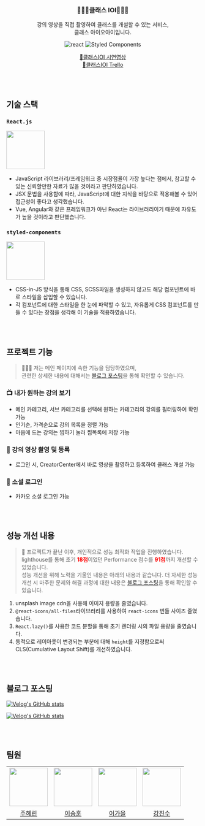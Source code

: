 <br>

<div align="center">

<h3>👩🏻‍🏫클래스 IOI👩🏻‍🏫</h3>

<p align="center">강의 영상을 직접 촬영하여 클래스를 개설할 수 있는 서비스, <br /> 클래스 아이오아이입니다.

![react](https://img.shields.io/badge/React-20232A?style=flat-square&logo=react&logoColor=61DAFB)
![Styled Components](https://img.shields.io/badge/styled--components-DB7093?style=flat-square&logo=styled-components&logoColor=white)

[🎥클래스IOI 시연영상](https://youtu.be/ggKWn5Ho6kc) <br />
[📆클래스IOI Trello](https://trello.com/b/hqsVl1bu/ioi)

</div>

<br><br>

## 기술 스택

### `React.js`

<img src="https://user-images.githubusercontent.com/93499154/208901555-8b899340-9db1-465f-980b-24156cf4ba58.png" width="100">

- JavaScript 라이브러리/프레임워크 중 시장점율이 가장 높다는 점에서, 참고할 수 있는 신뢰할만한 자료가 많을 것이라고 판단하였습니다.
- JSX 문법을 사용함에 따라, JavaScript에 대한 지식을 바탕으로 적용해볼 수 있어 접근성이 좋다고 생각했습니다.
- Vue, Angular와 같은 프레임워크가 아닌 React는 라이브러리이기 때문에 자유도가 높을 것이라고 판단했습니다.

### `styled-components`

<img src="https://user-images.githubusercontent.com/93499154/208901425-d5ce739f-f867-4cd9-8090-048b2575096f.png" width="100">

- CSS-in-JS 방식을 통해 CSS, SCSS파일을 생성하지 않고도 해당 컴포넌트에 바로 스타일을 삽입할 수 있습니다.
- 각 컴포넌트에 대한 스타일을 한 눈에 파악할 수 있고, 자유롭게 CSS 컴포넌트를 만들 수 있다는 장점을 생각해 이 기술을 적용하였습니다.

<br><br>

## 프로젝트 기능

> 🙋🏻‍♀️ 저는 메인 페이지에 속한 기능을 담당하였으며, <br /> 관련한 상세한 내용에 대해서는 <a href="https://velog.io/@hye_rin/%ED%81%B4%EB%9E%98%EC%8A%A4IOI-%ED%94%84%EB%A1%9C%EC%A0%9D%ED%8A%B8-%ED%9A%8C%EA%B3%A0%EB%A1%9D">블로그 포스팅</a>을 통해 확인할 수 있습니다.

### 📺 내가 원하는 강의 보기

- 메인 카테고리, 서브 카테고리를 선택해 원하는 카테고리의 강의를 필터링하여 확인 가능
- 인기순, 가격순으로 강의 목록을 정렬 가능
- 마음에 드는 강의는 찜하기 눌러 찜목록에 저장 가능

### 🎥 강의 영상 촬영 및 등록

- 로그인 시, CreatorCenter에서 바로 영상을 촬영하고 등록하여 클래스 개설 가능

### 🔐 소셜 로그인

- 카카오 소셜 로그인 가능

<br><br>

## 성능 개선 내용

> 🚀 프로젝트가 끝난 이후, 개인적으로 성능 최적화 작업을 진행하였습니다. lighthouse를 통해 초기 <span style="color:red;font-weight:bold">18점</span>이었던 Performance 점수를 <span style="color:red;font-weight:bold">91점</span>까지 개선할 수 있었습니다.<br /> 성능 개선을 위해 노력을 기울인 내용은 아래의 내용과 같습니다. 더 자세한 성능 개선 시 마주한 문제와 해결 과정에 대한 내용은 <a href="https://velog.io/@hye_rin/lighthouse%EB%A5%BC-%EC%9D%B4%EC%9A%A9%ED%95%9C-%EC%84%B1%EB%8A%A5-%EC%B5%9C%EC%A0%81%ED%99%94">블로그 포스팅</a>을 통해 확인할 수 있습니다.

1. unsplash image cdn을 사용해 이미지 용량을 줄였습니다.
2. `@react-icons/all-files`라이브러리를 사용하여 `react-icons` 번들 사이즈 줄였습니다.
3. `React.lazy()`를 사용한 코드 분할을 통해 초기 렌더링 시의 파일 용량을 줄였습니다.
4. 동적으로 레이아웃이 변경되는 부분에 대해 `height`를 지정함으로써 CLS(Cumulative Layout Shift)를 개선하였습니다.

<br><br>

## 블로그 포스팅

[![Velog's GitHub stats](https://velog-readme-stats.vercel.app/api?name=hye_rin&slug=lighthouse를-이용한-성능-최적화&color=dark)](https://velog.io/@hye_rin/lighthouse%EB%A5%BC-%EC%9D%B4%EC%9A%A9%ED%95%9C-%EC%84%B1%EB%8A%A5-%EC%B5%9C%EC%A0%81%ED%99%94)

[![Velog's GitHub stats](https://velog-readme-stats.vercel.app/api?name=hye_rin&slug=클래스IOI-프로젝트-회고록&color=dark)](https://velog.io/@hye_rin/%ED%81%B4%EB%9E%98%EC%8A%A4IOI-%ED%94%84%EB%A1%9C%EC%A0%9D%ED%8A%B8-%ED%9A%8C%EA%B3%A0%EB%A1%9D)

<br><br>

## 팀원

<table>
    <tr>
        <td align="center"><img src="https://user-images.githubusercontent.com/93499154/208896343-59b34c50-f89a-4ceb-8e7d-1a6bdd0a0a18.png" width="100"></td>
        <td align="center"><img src="https://user-images.githubusercontent.com/93499154/208896498-126d95de-db48-4a7d-a7bf-27151ec93b5c.png" width="100">
        </td>
        <td align="center"><img src="https://user-images.githubusercontent.com/93499154/208896583-f3d63adf-b5be-4a72-82ee-edfb45d61393.png" width="100"></td>
        <td align="center"><img src="https://user-images.githubusercontent.com/93499154/208896708-00f9be1f-6f6f-4e1d-9294-33e2ecf0bde7.png" width="100"></td>
    </tr>
    <tr>
        <td align="center"><a href="https://github.com/HyeRrin">주혜린</a></td>
        <td align="center"><a href="https://github.com/ihd0628">이승훈</a></td>
        <td align="center"><a href="https://github.com/galee1025">이가을</a></td>
        <td align="center"><a href="https://github.com/Kang-Jinsoo">강진수</a></td>
    </tr>
</table>
